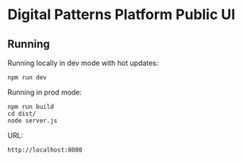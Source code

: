 # Digital Patterns Platform Public UI

## Running

Running locally in dev mode with hot updates:

```
npm run dev
```    

Running in prod mode:

```
npm run build
cd dist/
node server.js
```

URL:

```
http://localhost:8080
```
